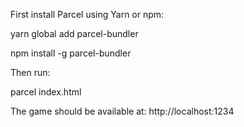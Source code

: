 First install Parcel using Yarn or npm:

yarn global add parcel-bundler

npm install -g parcel-bundler

Then run:

parcel index.html

The game should be available at:
http://localhost:1234
